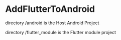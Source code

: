 # AddFlutterToAndroid

directory /android is the Host Android Project

directory /flutter_module is the Flutter module project
